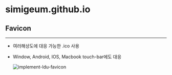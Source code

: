 # simigeum.github.io

## Favicon
---
- 여러해상도에 대응 가능한 .ico 사용
- Window, Android, IOS, Macbook touch-bar에도 대응 

  ![implement-ldu-favicon](https://user-images.githubusercontent.com/55184307/123506672-6efb3380-d6a0-11eb-9330-edd546267024.jpg)
